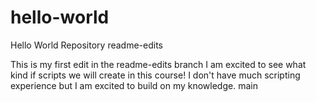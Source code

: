 # hello-world
Hello World Repository
readme-edits


This is my first edit in the readme-edits branch
I am excited to see what kind if scripts we will create in this course! I don't have much scripting experience but I am excited to build on my knowledge. 
main
